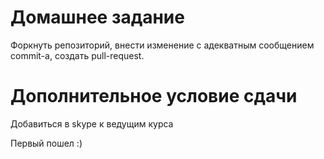 # Домашнее задание
Форкнуть репозиторий, внести изменение с адекватным сообщением commit-а, создать pull-request.

# Дополнительное условие сдачи
Добавиться в skype к ведущим курса

Первый пошел :)
